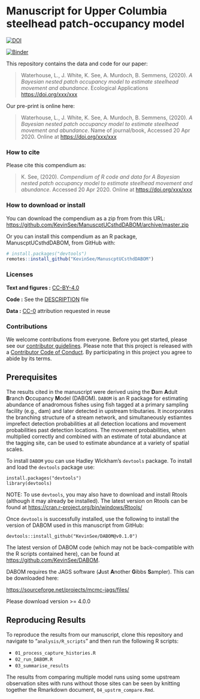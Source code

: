
<!-- README.md is generated from README.Rmd. Please edit that file -->

# Manuscript for Upper Columbia steelhead patch-occupancy model

[![DOI](https://zenodo.org/badge/256607017.svg)](https://zenodo.org/badge/latestdoi/256607017)

[![Binder](https://mybinder.org/badge_logo.svg)](https://mybinder.org/v2/gh/KevinSee/ManuscptUCsthdDABOM/master?urlpath=rstudio)

This repository contains the data and code for our paper:

> Waterhouse, L., J. White, K. See, A. Murdoch, B. Semmens, (2020). *A
> Bayesian nested patch occupancy model to estimate steelhead movement
> and abundance*. Ecological Applications <https://doi.org/xxx/xxx>

Our pre-print is online here:

> Waterhouse, L., J. White, K. See, A. Murdoch, B. Semmens, (2020). *A
> Bayesian nested patch occupancy model to estimate steelhead movement
> and abundance*. Name of journal/book, Accessed 20 Apr 2020. Online at
> <https://doi.org/xxx/xxx>

### How to cite

Please cite this compendium as:

> K. See, (2020). *Compendium of R code and data for A Bayesian nested
> patch occupancy model to estimate steelhead movement and abundance*.
> Accessed 20 Apr 2020. Online at <https://doi.org/xxx/xxx>

### How to download or install

You can download the compendium as a zip from from this URL:
<https://github.com/KevinSee/ManuscptUCsthdDABOM/archive/master.zip>

Or you can install this compendium as an R package, ManuscptUCsthdDABOM,
from GitHub with:

``` r
# install.packages("devtools")
remotes::install_github("KevinSee/ManuscptUCsthdDABOM")
```

### Licenses

**Text and figures :**
[CC-BY-4.0](http://creativecommons.org/licenses/by/4.0/)

**Code :** See the [DESCRIPTION](DESCRIPTION) file

**Data :** [CC-0](http://creativecommons.org/publicdomain/zero/1.0/)
attribution requested in reuse

### Contributions

We welcome contributions from everyone. Before you get started, please
see our [contributor guidelines](CONTRIBUTING.md). Please note that this
project is released with a [Contributor Code of Conduct](CONDUCT.md). By
participating in this project you agree to abide by its terms.

## Prerequisites

The results cited in the manuscript were derived using the **D**am
**A**dult **B**ranch **O**ccupancy **M**odel (DABOM). `DABOM` is an R
package for estimating abundance of anadromous fishes using fish tagged
at a primary sampling facility (e.g., dam) and later detected in
upstream tributaries. It incorporates the branching structure of a
stream network, and simultaneously estiamtes imprefect detection
probabilities at all detection locations and movement probabilities past
detection locations. The movement probabilities, when multiplied
correctly and combined with an estimate of total abundance at the
tagging site, can be used to estimate abundance at a variety of spatial
scales.

To install `DABOM` you can use Hadley Wickham’s `devtools` package. To
install and load the `devtools` package use:

    install.packages("devtools")
    library(devtools)

NOTE: To use `devtools`, you may also have to download and install
Rtools (although it may already be installed). The latest version on
Rtools can be found at <https://cran.r-project.org/bin/windows/Rtools/>

Once `devtools` is successfully installed, use the following to install
the version of DABOM used in this manuscript from GitHub:

    devtools::install_github("KevinSee/DABOM@v0.1.0")

The latest version of DABOM code (which may not be back-compatible with
the R scripts contained here), can be found at
<https://github.com/KevinSee/DABOM>.

DABOM requires the JAGS software (**J**ust **A**nother **G**ibbs
**S**ampler). This can be downloaded here:

<https://sourceforge.net/projects/mcmc-jags/files/>

Please download version \>= 4.0.0

## Reproducing Results

To reproduce the results from our manuscript, clone this repository and
navigate to “`analysis/R_scripts`” and then run the following R scripts:

  - `01_process_capture_histories.R`
  - `02_run_DABOM.R`
  - `03_summarise_results`

The results from comparing multiple model runs using some upstream
observation sites with runs without those sites can be seen by knitting
together the Rmarkdown document, `04_upstrm_compare.Rmd`.
